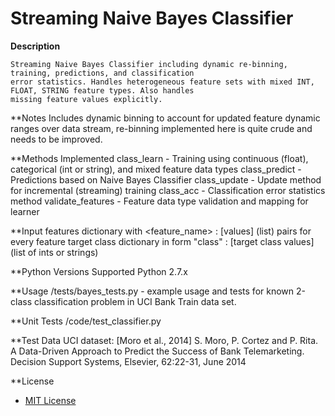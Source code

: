 # Streaming Naive Bayes Classifier

**Description**

	Streaming Naive Bayes Classifier including dynamic re-binning, training, predictions, and classification
	error statistics. Handles heterogeneous feature sets with mixed INT, FLOAT, STRING feature types. Also handles
	missing feature values explicitly.

**Notes
	Includes dynamic binning to account for updated feature dynamic ranges over data stream, re-binning implemented here
	is quite crude and needs to be improved.

**Methods Implemented
    class_learn - Training using continuous (float), categorical (int or string), and mixed feature data types
	class_predict - Predictions based on Naive Bayes Classifier
	class_update - Update method for incremental (streaming) training
	class_acc - Classification error statistics method
	validate_features - Feature data type validation and mapping for learner

**Input
    features dictionary with <feature_name> : [values] (list) pairs for every feature
    target class dictionary in form "class" : [target class values] (list of ints or strings)

**Python Versions Supported
    Python 2.7.x

**Usage
    /tests/bayes_tests.py - example usage and tests for known 2-class classification problem in UCI Bank Train data set.

**Unit Tests
    /code/test_classifier.py

**Test Data
    UCI dataset: [Moro et al., 2014] S. Moro, P. Cortez and P. Rita. A Data-Driven Approach to Predict the Success of
    Bank Telemarketing. Decision Support Systems, Elsevier, 62:22-31, June 2014

**License
* [MIT License](LICENSE.md)

